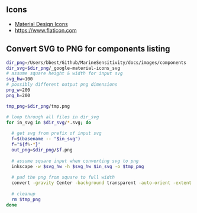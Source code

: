 
## Icons

- [Material Design Icons](https://fonts.google.com/icons?icon.query=API&icon.set=Material+Icons)
- https://www.flaticon.com

## Convert SVG to PNG for components listing



```bash
dir_png=/Users/bbest/Github/MarineSensitivity/docs/images/components
dir_svg=$dir_png/_google-material-icons_svg
# assume square height & width for input svg
svg_hw=100
# possibly different output png dimensions
png_w=200
png_h=200 

tmp_png=$dir_png/tmp.png

# loop through all files in dir_svg
for in_svg in $dir_svg/*.svg; do
  
  # get svg from prefix of input svg
  f=$(basename -- "$in_svg")
  f="${f%-*}"
  out_png=$dir_png/$f.png
  
  # assume square input when converting svg to png
  inkscape -w $svg_hw -h $svg_hw $in_svg -o $tmp_png
  
  # pad the png from square to full width
  convert -gravity Center -background transparent -auto-orient -extent ${png_w}x${png_h} $tmp_png $out_png
  
  # cleanup
  rm $tmp_png
done
```

